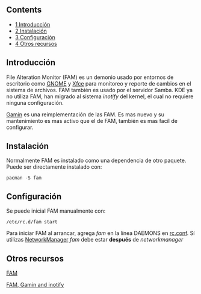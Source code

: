 ## Contents

*   [1 Introducción](#Introducci.C3.B3n)
*   [2 Instalación](#Instalaci.C3.B3n)
*   [3 Configuración](#Configuraci.C3.B3n)
*   [4 Otros recursos](#Otros_recursos)

## Introducción

File Alteration Monitor (FAM) es un demonio usado por entornos de escritorio como [GNOME](/index.php/GNOME "GNOME") y [Xfce](/index.php/Xfce "Xfce") para monitoreo y reporte de cambios en el sistema de archivos. FAM también es usado por el servidor Samba. KDE ya no utiliza FAM, han migrado al sistema *inotify* del kernel, el cual no requiere ninguna configuración.

[Gamin](/index.php/Gamin "Gamin") es una reimplementación de las FAM. Es mas nuevo y su mantenimiento es mas activo que el de FAM, también es mas facíl de configurar.

## Instalación

Normalmente FAM es instalado como una dependencia de otro paquete. Puede ser directamente instalado con:

```
pacman -S fam

```

## Configuración

Se puede inicial FAM manualmente con:

```
/etc/rc.d/fam start

```

Para iniciar FAM al arrancar, agrega *fam* en la línea DAEMONS en [rc.conf](/index.php/Rc.conf "Rc.conf"). Sí utilizas [NetworkManager](/index.php/NetworkManager "NetworkManager") *fam* debe estar **después** de *networkmanager*

## Otros recursos

[FAM](http://en.wikipedia.org/wiki/File_alteration_monitor)

[FAM, Gamin and inotify](http://www.noah.org/wiki/FAM,_Gamin,_inotify)